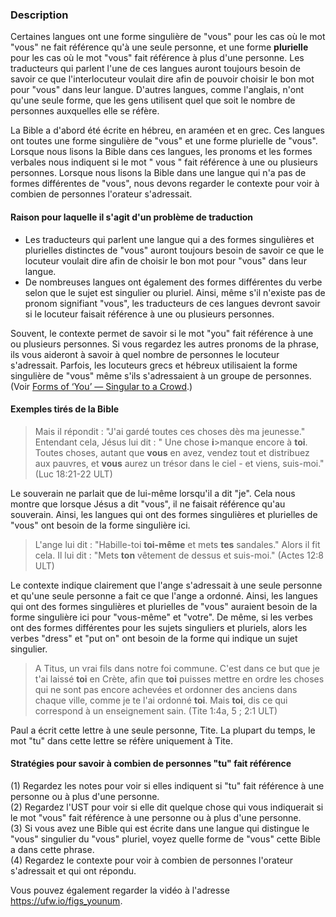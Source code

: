 ### Description

Certaines langues ont une forme singulière de "vous" pour les cas où le mot "vous" ne fait référence qu'à une seule personne, et une forme **plurielle** pour les cas où le mot "vous" fait référence à plus d'une personne. Les traducteurs qui parlent l'une de ces langues auront toujours besoin de savoir ce que l'interlocuteur voulait dire afin de pouvoir choisir le bon mot pour "vous" dans leur langue. D'autres langues, comme l'anglais, n'ont qu'une seule forme, que les gens utilisent quel que soit le nombre de personnes auxquelles elle se réfère.

La Bible a d'abord été écrite en hébreu, en araméen et en grec. Ces langues ont toutes une forme singulière de "vous" et une forme plurielle de "vous". Lorsque nous lisons la Bible dans ces langues, les pronoms et les formes verbales nous indiquent si le mot " vous " fait référence à une ou plusieurs personnes. Lorsque nous lisons la Bible dans une langue qui n'a pas de formes différentes de "vous", nous devons regarder le contexte pour voir à combien de personnes l'orateur s'adressait.

#### Raison pour laquelle il s'agit d'un problème de traduction

* Les traducteurs qui parlent une langue qui a des formes singulières et plurielles distinctes de "vous" auront toujours besoin de savoir ce que le locuteur voulait dire afin de choisir le bon mot pour "vous" dans leur langue.
* De nombreuses langues ont également des formes différentes du verbe selon que le sujet est singulier ou pluriel. Ainsi, même s'il n'existe pas de pronom signifiant "vous", les traducteurs de ces langues devront savoir si le locuteur faisait référence à une ou plusieurs personnes.

Souvent, le contexte permet de savoir si le mot "you" fait référence à une ou plusieurs personnes. Si vous regardez les autres pronoms de la phrase, ils vous aideront à savoir à quel nombre de personnes le locuteur s'adressait.
Parfois, les locuteurs grecs et hébreux utilisaient la forme singulière de "vous" même s'ils s'adressaient à un groupe de personnes. (Voir [Forms of ‘You’ — Singular to a Crowd](../figs-youcrowd/01.md).)

#### Exemples tirés de la Bible

> Mais il répondit : "J'ai gardé toutes ces choses dès ma jeunesse." Entendant cela, Jésus lui dit : " Une chose **i**>manque encore à **toi**. Toutes choses, autant que **vous** en avez, vendez tout et distribuez aux pauvres, et **vous** aurez un trésor dans le ciel - et viens, suis-moi." (Luc 18:21-22 ULT)

Le souverain ne parlait que de lui-même lorsqu'il a dit "je". Cela nous montre que lorsque Jésus a dit "vous", il ne faisait référence qu'au souverain. Ainsi, les langues qui ont des formes singulières et plurielles de "vous" ont besoin de la forme singulière ici.

> L'ange lui dit : "Habille-toi **toi-même** et mets **tes** sandales." Alors il fit cela. Il lui dit : "Mets **ton** vêtement de dessus et suis-moi." (Actes 12:8 ULT)

Le contexte indique clairement que l'ange s'adressait à une seule personne et qu'une seule personne a fait ce que l'ange a ordonné. Ainsi, les langues qui ont des formes singulières et plurielles de "vous" auraient besoin de la forme singulière ici pour "vous-même" et "votre". De même, si les verbes ont des formes différentes pour les sujets singuliers et pluriels, alors les verbes "dress" et "put on" ont besoin de la forme qui indique un sujet singulier.

> A Titus, un vrai fils dans notre foi commune. C'est dans ce but que je t'ai laissé **toi** en Crète, afin que **toi** puisses mettre en ordre les choses qui ne sont pas encore achevées et ordonner des anciens dans chaque ville, comme je te l'ai ordonné **toi**. Mais **toi**, dis ce qui correspond à un enseignement sain. (Tite 1:4a, 5 ; 2:1 ULT)

Paul a écrit cette lettre à une seule personne, Tite. La plupart du temps, le mot "tu" dans cette lettre se réfère uniquement à Tite.

#### Stratégies pour savoir à combien de personnes "tu" fait référence

(1) Regardez les notes pour voir si elles indiquent si "tu" fait référence à une personne ou à plus d'une personne.<br>
(2) Regardez l'UST pour voir si elle dit quelque chose qui vous indiquerait si le mot "vous" fait référence à une personne ou à plus d'une personne.<br>
(3) Si vous avez une Bible qui est écrite dans une langue qui distingue le "vous" singulier du "vous" pluriel, voyez quelle forme de "vous" cette Bible a dans cette phrase.<br>
(4) Regardez le contexte pour voir à combien de personnes l'orateur s'adressait et qui ont répondu.

Vous pouvez également regarder la vidéo à l'adresse https://ufw.io/figs_younum.
